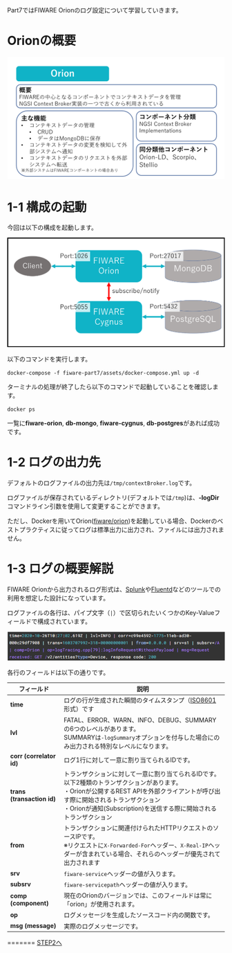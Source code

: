 Part7ではFIWARE Orionのログ設定について学習していきます。

# Orionの概要

![Orionの概要](./assets/7-1.png)

# 1-1 構成の起動

今回は以下の構成を起動します。

![全体構成図](./assets/7-2.png)

以下のコマンドを実行します。

```
docker-compose -f fiware-part7/assets/docker-compose.yml up -d
```

ターミナルの処理が終了したら以下のコマンドで起動していることを確認します。

```
docker ps
```

一覧に**fiware-orion**, **db-mongo**, **fiware-cygnus**, **db-postgres**があれば成功です。

# 1-2 ログの出力先

デフォルトのログファイルの出力先は`/tmp/contextBroker.log`です。

ログファイルが保存されているディレクトリ(デフォルトでは`/tmp`)は、**-logDir**コマンドライン引数を使用して変更することができます。

ただし、Dockerを用いてOrion([fiware/orion](https://hub.docker.com/r/fiware/orion))を起動している場合、Dockerのベストプラクティスに従ってログは標準出力に出力され、ファイルには出力されません。

# 1-3 ログの概要解説

FIWARE Orionから出力されるログ形式は、[Splunk](http://www.splunk.com/)や[Fluentd](http://www.fluentd.org/)などのツールでの利用を想定した設計になっています。

ログファイルの各行は、パイプ文字（`|`）で区切られたいくつかのKey-Valueフィールドで構成されています。

![ログ](./assets/7-3.png)

各行のフィールドは以下の通りです。

|フィールド|説明|
|-|-|
|**time**|ログの行が生成された瞬間のタイムスタンプ（[ISO8601](https://es.wikipedia.org/wiki/ISO_8601)形式）です|
|**lvl**|FATAL、ERROR、WARN、INFO、DEBUG、SUMMARYの6つのレベルがあります。<br>SUMMARYは`-logSummary`オプションを付与した場合にのみ出力される特別なレベルになります。|
|**corr (correlator id)**|ログ1行に対して一意に割り当てられるIDです。|
|**trans (transaction id)**|トランザクションに対して一意に割り当てられるIDです。<br>以下2種類のトランザクションがあります。<br>・Orionが公開するREST APIを外部クライアントが呼び出す際に開始されるトランザクション<br>・Orionが通知(Subscription)を送信する際に開始されるトランザクション|
|**from**|トランザクションに関連付けられたHTTPリクエストのソースIPです。<br>※リクエストに`X-Forwarded-For`ヘッダー、`X-Real-IP`ヘッダーが含まれている場合、それらのヘッダーが優先されて出力されます|
|**srv**|`fiware-service`ヘッダーの値が入ります。|
|**subsrv**|`fiware-servicepath`ヘッダーの値が入ります。|
|**comp (component)**|現在のOrionのバージョンでは、このフィールドは常に「orion」が使用されます。|
|**op**|ログメッセージを生成したソースコード内の関数です。|
|**msg (message)**|実際のログメッセージです。|

=======
[STEP2へ](step2.md)
